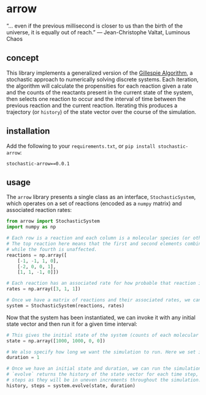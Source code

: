 # arrow

“... even if the previous millisecond is closer to us than the birth of the universe, it is equally out of reach.” 
― Jean-Christophe Valtat, Luminous Chaos

## concept

This library implements a generalized version of the [Gillespie Algorithm](https://en.wikipedia.org/wiki/Gillespie_algorithm), a stochastic approach to numerically solving discrete systems. Each iteration, the algorithm will calculate the propensities for each reaction given a rate and the counts of the reactants present in the current state of the system, then selects one reaction to occur and the interval of time between the previous reaction and the current reaction. Iterating this produces a trajectory (or `history`) of the state vector over the course of the simulation.

## installation

Add the following to your `requirements.txt`, or `pip install stochastic-arrow`:

    stochastic-arrow==0.0.1

## usage

The `arrow` library presents a single class as an interface, `StochasticSystem`, which operates on a set of reactions (encoded as a `numpy` matrix) and associated reaction rates:

```python
from arrow import StochasticSystem
import numpy as np

# Each row is a reaction and each column is a molecular species (or other entity).
# The top reaction here means that the first and second elements combine to create the third,
# while the fourth is unaffected.
reactions = np.array([
    [-1, -1, 1, 0],
    [-2, 0, 0, 1],
    [1, 1, -1, 0]])

# Each reaction has an associated rate for how probable that reaction is.
rates = np.array([3, 1, 1])

# Once we have a matrix of reactions and their associated rates, we can construct the system.
system = StochasticSystem(reactions, rates)
```

Now that the system has been instantiated, we can invoke it with any initial state vector and then run it for a given time interval:

```python
# This gives the initial state of the system (counts of each molecular species, for instance)
state = np.array([1000, 1000, 0, 0])

# We also specify how long we want the simulation to run. Here we set it to one second
duration = 1

# Once we have an initial state and duration, we can run the simulation for the given duration.
# `evolve` returns the history of the state vector for each time step, and the history of time
# steps as they will be in uneven increments throughout the simulation.
history, steps = system.evolve(state, duration)
```